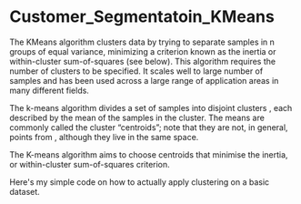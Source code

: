 # Customer_Segmentatoin_KMeans
The KMeans algorithm clusters data by trying to separate samples in n groups of equal variance, minimizing a criterion known as the inertia or within-cluster sum-of-squares (see below). This algorithm requires the number of clusters to be specified. It scales well to large number of samples and has been used across a large range of application areas in many different fields.

The k-means algorithm divides a set of  samples  into  disjoint clusters , each described by the mean 
 of the samples in the cluster. The means are commonly called the cluster “centroids”; note that they are not, in general, points from , although they live in the same space.

The K-means algorithm aims to choose centroids that minimise the inertia, or within-cluster sum-of-squares criterion.

 
Here's my simple code on how to actually apply clustering on a basic dataset. 
